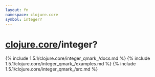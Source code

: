 ```yaml
---
layout: fn
namespace: clojure.core
symbol: integer?
---
```


# [clojure.core](../)/integer?

{% include 1.5.1/clojure.core/integer_qmark_/docs.md %}
{% include 1.5.1/clojure.core/integer_qmark_/examples.md %}
{% include 1.5.1/clojure.core/integer_qmark_/src.md %}

